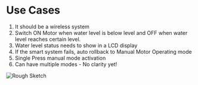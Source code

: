 # Use Cases

1. It should be a wireless system
2. Switch ON Motor when water level is below level and OFF when water level reaches certain level.
3. Water level status needs to show in a LCD display
4. If the smart system fails, auto rollback to Manual Motor Operating mode
5. Single Press manual mode activation
6. Can have multiple modes - No clarity yet!

![Rough Sketch](/images/RoughSketch.jpg)
